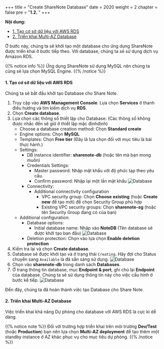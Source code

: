 +++
title = "Create ShareNote Database"
date = 2020
weight = 2
chapter = false
pre = "<b>1.2. </b>"
+++

**Nội dung:**
- [1. Tạo cơ sở dữ liệu với AWS RDS](#1-tạo-cơ-sở-dữ-liệu-với-aws-rds)
- [2. Triển khai Multi-AZ Database](#2-triển-khai-multi-az-database)

Ở bước này, chúng ta sẽ khởi tạo một database cho ứng dụng ShareNote được triển khai ở bước tiếp theo. Với database, chúng ta sẽ sử dụng dịch vụ Amazon RDS.

{{% notice info %}}
Ứng dụng ShareNote sử dụng MySQL nên chúng ta cũng sẽ lựa chọn MySQL Engine.
{{% /notice %}}

#### 1. Tạo cơ sở dữ liệu với AWS RDS 

Chúng ta sẽ bắt đầu khởi tạo Database cho Share Note.

1. Truy cập vào **AWS Management Console**. Lựa chọn **Services** ở thanh điều hướng và tìm kiếm dịch vụ **RDS**.
2. Chọn **Create database**.
3. Lựa chọn các thông số thiết lập cho Database: (Các thông số không được nhắc đến sẽ giữ ở thiết lập mặc địnhđịnh)
   - Choose a database creation method: Chọn **Standard create**
   - Engine options: Chọn **MySQL**
   - Templates: Chọn **Free tier** (Đây là lựa chọn đối với mục tiêu là bài thực hành.)
   - Settings:
     - DB instance identifier: **sharenote-db** (hoặc tên mà bạn mong muốn)
     - Credentials Settings:
       - Master password: Nhập mật khẩu với độ phức tạp theo yêu cầu.
       - Confirm password: Nhập lại một lần mật khẩu
      ![Database](../../../images/1/2.png?width=90pc)
     - Connectivity:
       - Additional connectivity configuration
         - VPC security group: Chọn **Choose existing** (hoặc **Create new** để tạo mới) để chọn Security Group phù hợp
         - Existing VPC security groups: Chọn **sharenote-sg** (hoặc tên Security Group đang có của bạn)
   - Additional configuration:
     - Database options:
       - Initial database name: Nhập vào **NoteDB** (Tên database sẽ được khởi tạo ban đầu)
      ![Database](../../../images/1/3.png?width=90pc)
     - Deletion protection: Chọn vào lựa chọn **Enable deletion protection**
4. Kiểm tra lại và chọn **Create database**.
5. Database sẽ được khởi tạo và ở trạng thái ```Creating```. Hãy đợi cho Status chuyển sang ```Available``` là đã sẵn sàng sử dụng.
![Database](../../../images/1/4.png?width=90pc)
6. Chọn vào **sharenote-db** trong danh sách **Databases**.
7. Ở trang thông tin database, mục **Endpoint & port**, ghi chú lại **Endpoint** của database. Chúng ta sẽ sử dụng thông tin này cho việc cấu hình ở bước kế tiếp.
![Database](../../../images/1/5.png?width=90pc)

Đến đây, chúng ta đã hoàn thành việc tạo Database cho Share Note.

#### 2. Triển khai Multi-AZ Database

Việc triển khai khả năng Dự phòng cho database với AWS RDS là cực kì dễ dàng.

{{% notice note %}}
Đối với trường hợp triển khai trên môi trường **Dev/Test** (hoặc **Production**) bạn nên lựa chọn **Multi-AZ deployment** để tạo thêm một standby instance ở AZ khác phục vụ cho mục tiêu dự phòng.
{{% /notice %}}
